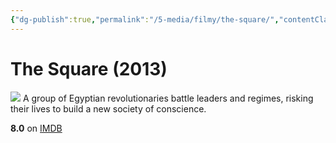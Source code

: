 ```yaml
---
{"dg-publish":true,"permalink":"/5-media/filmy/the-square/","contentClasses":"movie","tags":["to-watch","фильм","#Documentary","#Drama","#History"]}
---
```


# The Square (2013)
![](https://m.media-amazon.com/images/M/MV5BMTUxMjkwNzM5M15BMl5BanBnXkFtZTgwOTIxNDQyNDE@._V1_SX300.jpg)
A group of Egyptian revolutionaries battle leaders and regimes, risking their lives to build a new society of conscience.

**8.0** on [IMDB](https://www.imdb.com/title/tt2486682)

